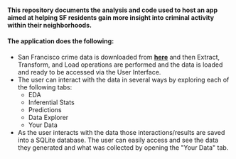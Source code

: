 #### This repository documents the analysis and code used to host an app aimed at helping SF residents gain more insight into criminal activity within their neighborhoods.


#### The application does the following:
- San Francisco crime data is downloaded from [**here**](https://data.sfgov.org/Public-Safety/Police-Department-Incident-Reports-2018-to-Present/wg3w-h783) and then Extract, Transform, and Load operations are performed and the data is loaded and ready to be accessed via the User Interface. 
- The user can interact with the data in several ways by exploring each of the following tabs:
    - EDA
    - Inferential Stats
    - Predictions
    - Data Explorer
    - Your Data
- As the user interacts with the data those interactions/results are saved into a SQLite database. The user can easily access and see the data they generated and what was collected by opening the "Your Data" tab.

